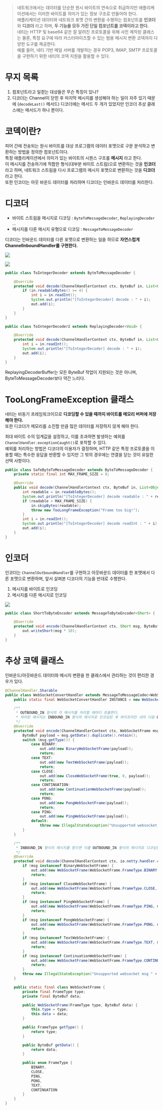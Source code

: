 
> 네트워크에서는 데이터를 단순한 원시 바이트의 연속으로 취급하지만 애플리케이션에서는 이러한 바이트를 의미가 있는 정보 구조로 만들어야 한다.  
> 애플리케이션 데이터와 네트워크 포맷 간의 변환을 수행하는 컴포넌트를 **인코더** 와 **디코더** 라고 하며, **두 기능을 모두 가진 단일 컴포넌트를 코덱이라고 한다.**  
> 네티는 HTTP 및 base64 같은 잘 알려진 프로토콜을 위해 사전 제작된 클래스는 물론, 특정 요구에 따라 커스터마이즈할 수 있는 범용 메시지 변환 코덱까지 다양한 도구를 제공한다.  
> 예를 들어, 네티 기반 메일 서버를 개발하는 경우 POP3, IMAP, SMTP 프로토콜을 구현하기 위한 네티의 코덱 지원을 활용할 수 있다.

# 무지 목록

1. 컴포넌트라고 일컫는 대상들은 무슨 특징이 있나?
2. 디코더는 Channel이 닫힌 후 마지막 메시지를 생성해야 하는 일이 자주 있기 때문에 (`decodeLast()` 메서드) 디코더에는 메서드 두 개가 있었지만 인코더 추상 클래스에는 메서드가 하나 뿐이다. 

# 코덱이란?

피어 간에 전송되는 원시 바이트를 대상 프로그램의 데이터 포맷으로 구문 분석하고 변환하는 방법을 정의한 컴포넌트이다.  
특정 애플리케이션에서 의미가 있는 바이트의 시퀀스 구조를 **메시지** 라고 한다.  
이 메시지를 전송하기에 적합한 형식(대부분 바이트 스트림)으로 변환하는 것을 **인코더** 라고 하며, 네트워크 스트림을 다시 프로그램의 메시지 포맷으로 변환하는 것을 **디코더** 라고 한다.  
또한 인코더는 아웃 바운드 데이터를 처리하며 디코더는 인바운드 데이터를 처리한다.  
  
# 디코더

- 바이트 스트림을 메시지로 디코딩 : `ByteToMessageDecoder`, `ReplayingDecoder` ...
- 메시지를 다른 메시지 유형으로 디코딩 : `MessageToMessageDecoder`

디코더는 인바운드 데이터를 다른 포맷으로 변환하는 일을 하므로 **자연스럽게 ChannelInboundHandler를 구현한다.**  

![](./imgs/decoderDiagram.png)

![](./imgs/toIntegerDecoder.png)

```java
public class ToIntegerDecoder extends ByteToMessageDecoder {

    @Override
    protected void decode(ChannelHandlerContext ctx, ByteBuf in, List<Object> out) {
        if (in.readableBytes() >= 4) {
            int i = in.readInt();
            System.out.println("[ToIntegerDecoder] decode : " + i);
            out.add(i);
        }
    }
}

public class ToIntegerDecoder2 extends ReplayingDecoder<Void> {

    @Override
    protected void decode(ChannelHandlerContext ctx, ByteBuf in, List<Object> out) throws Exception {
        int i = in.readInt();
        System.out.println("[ToIntegerDecoder] decode : " + i);
        out.add(i);
    }
}
```

ReplayingDecoderBuffer는 모든 ByteBuf 작업이 지원되는 것은 아니며, ByteToMessageDecoder보다 약간 느리다.  

# TooLongFrameException 클래스

네티는 비동기 프레임워크이므로 **디코딩할 수 있을 때까지 바이트를 메모리 버퍼에 저장해야 한다.**  
또한 디코더가 메모리를 소진할 만큼 많은 데이터를 저장하지 않게 해야 한다.  
  
최대 바이트 수의 임계값을 설정하고, 이를 초과하면 발생하는 예외를 `ChannelHandler.exceptionCaught()`로 포착할 수 있다.  
예외를 처리하는 방법은 디코더의 이용자가 결정하며, HTTP 같은 특정 프로토콜을 이용할 때는 특수한 응답을 반환할 수 있지만 그 밖의 경우에는 연결을 닫는 것이 유일한 선택 사항이다.  
  
```java
public class SafeByteToMessageDecoder extends ByteToMessageDecoder {
    private static final int MAX_FRAME_SIZE = 8;

    @Override
    public void decode(ChannelHandlerContext ctx, ByteBuf in, List<Object> out) throws Exception {
        int readable = in.readableBytes();
        System.out.println("[ToIntegerDecoder] decode readable : " + readable);
        if (readable > MAX_FRAME_SIZE) {
            in.skipBytes(readable);
            throw new TooLongFrameException("Frame too big!");
        }
        int i = in.readInt();
        System.out.println("[ToIntegerDecoder] decode readInt : " + i);
        out.add(i);
    }
}
```

# 인코더

인코더는 `ChannelOutboundHandler`를 구현하고 아웃바운드 데이터를 한 포맷에서 다른 포맷으로 변환하며, 앞서 살펴본 디코더의 기능을 반대로 수행한다.  

1. 메시지를 바이트로 인코딩
2. 메시지를 다른 메시지로 인코딩

![](./imgs/shortToByteEncoder.png)

```java
public class ShortToByteEncoder extends MessageToByteEncoder<Short> {

    @Override
    protected void encode(ChannelHandlerContext ctx, Short msg, ByteBuf out) throws Exception {
        out.writeShort(msg * 10);
    }
}
```

# 추상 코덱 클래스

인바운드/아웃바운드 데이터와 메시지 변환을 한 클래스에서 관리하는 것이 편리한 경우가 있다.  

```java
@ChannelHandler.Sharable
public class WebSocketConvertHandler extends MessageToMessageCodec<WebSocketFrame, WebSocketConvertHandler.WebSocketFrame> {
    public static final WebSocketConvertHandler INSTANCE = new WebSocketConvertHandler();

    /**
     * OUTBOUND_IN 형식의 각 메시지를 처리할 때마다 호출한다.
     * 처리된 메시지는 INBOUND_IN 형식의 메시지로 인코딩된 후 파이프라인 내의 다음 ChannelOutboundHandler로 전달된다.
     */
    @Override
    protected void encode(ChannelHandlerContext ctx, WebSocketFrame msg, List<Object> out) {
        ByteBuf payload = msg.getData().duplicate().retain();
        switch (msg.getType()) {
            case BINARY:
                out.add(new BinaryWebSocketFrame(payload));
                return;
            case TEXT:
                out.add(new TextWebSocketFrame(payload));
                return;
            case CLOSE:
                out.add(new CloseWebSocketFrame(true, 0, payload));
                return;
            case CONTINUATION:
                out.add(new ContinuationWebSocketFrame(payload));
                return;
            case PONG:
                out.add(new PongWebSocketFrame(payload));
                return;
            case PING:
                out.add(new PingWebSocketFrame(payload));
            default:
                throw new IllegalStateException("Unsupported websocket msg " + msg);
        }
    }

    /**
     * INBOUND_IN 형식의 메시지를 받으면 이를 OUTBOUND_IN 형식의 메시지로 디코딩한다.
     */
    @Override
    protected void decode(ChannelHandlerContext ctx, io.netty.handler.codec.http.websocketx.WebSocketFrame msg, List<Object> out) {
        if (msg instanceof BinaryWebSocketFrame) {
            out.add(new WebSocketFrame(WebSocketFrame.FrameType.BINARY, msg.content().copy()));
            return;
        }
        if (msg instanceof CloseWebSocketFrame) {
            out.add(new WebSocketFrame(WebSocketFrame.FrameType.CLOSE, msg.content().copy()));
            return;
        }
        if (msg instanceof PingWebSocketFrame) {
            out.add(new WebSocketFrame(WebSocketFrame.FrameType.PING, msg.content().copy()));
            return;
        }
        if (msg instanceof PongWebSocketFrame) {
            out.add(new WebSocketFrame(WebSocketFrame.FrameType.PONG, msg.content().copy()));
            return;
        }
        if (msg instanceof TextWebSocketFrame) {
            out.add(new WebSocketFrame(WebSocketFrame.FrameType.TEXT, msg.content().copy()));
            return;
        }
        if (msg instanceof ContinuationWebSocketFrame) {
            out.add(new WebSocketFrame(WebSocketFrame.FrameType.CONTINUATION, msg.content().copy()));
            return;
        }
        throw new IllegalStateException("Unsupported websocket msg " + msg);
    }

    public static final class WebSocketFrame {
        private final FrameType type;
        private final ByteBuf data;

        public WebSocketFrame(FrameType type, ByteBuf data) {
            this.type = type;
            this.data = data;
        }

        public FrameType getType() {
            return type;
        }

        public ByteBuf getData() {
            return data;
        }

        public enum FrameType {
            BINARY,
            CLOSE,
            PING,
            PONG,
            TEXT,
            CONTINUATION
        }
    }
}
```